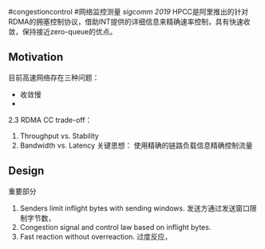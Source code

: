 #congestioncontrol
#网络监控测量
*sigcomm 2019*
HPCC是阿里推出的针对RDMA的拥塞控制协议，借助INT提供的详细信息来精确速率控制，具有快速收敛，保持接近zero-queue的优点。
## Motivation
目前高速网络存在三种问题：
- 收敛慢
- 
2.3 RDMA CC trade-off：
1. Throughput vs. Stability
2. Bandwidth vs. Latency
关键思想：
使用精确的链路负载信息精确控制流量

## Design
重要部分
1. Senders limit inflight bytes with sending windows.
发送方通过发送窗口限制字节数，
3. Congestion signal and control law based on inflight bytes.
4. Fast reaction without overreaction.
过度反应，